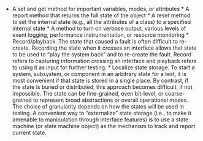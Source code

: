 *  A set and get method for important variables, modes, or attributes *  A report method that returns the full state of the object *  A reset method to set the internal state (e.g., all the attributes of a class) to a specified internal state *  A method to turn on verbose output, various levels of event logging, performance instrumentation, or resource monitoring *  Record/playback. The state that caused a fault is often difficult to re-create. Recording the state when it crosses an interface allows that state to be used to “play the system back” and to re-create the fault. Record refers to capturing information crossing an interface and playback refers to using it as input for further testing. *  Localize state storage. To start a system, subsystem, or component in an arbitrary state for a test, it is most convenient if that state is stored in a single place. By contrast, if the state is buried or distributed, this approach becomes difficult, if not impossible. The state can be fine-grained, even bit-level, or coarse-grained to represent broad abstractions or overall operational modes. The choice of granularity depends on how the states will be used in testing. A convenient way to “externalize” state storage (i.e., to make it amenable to manipulation through interface features) is to use a state machine (or state machine object) as the mechanism to track and report current state.